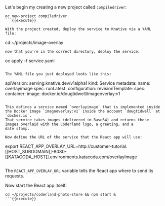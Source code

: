 Let's begin my creating a new project called `compiledriver`:

```
oc new-project compiledriver
```{{execute}}

With the project created, deploy the service to Knative via a YAML file: 

```
cd ~/projects/image-overlay
```{{execute}}
now that you're in the correct directory, deploy the service: 
```
oc apply -f service.yaml
```{{execute}}

The YAML file you just deployed looks like this: 

```
apiVersion: serving.knative.dev/v1alpha1
kind: Service
metadata:
  name: overlayimage
spec:
  runLatest:
    configuration:
      revisionTemplate:
        spec:
          container:
            image: docker.io/dougtidwell/imageoverlay:v1
``` 

This defines a service named `overlayimage` that is implemented inside the Docker image `imageoverlay:v1` inside the account `dougtidwell` at `docker.io`. 
That service takes images (delivered in Base64) and returns those images overlaid with the Coderland logo, a greeting, and a
date stamp. 

Now define the URL of the service that the React app will use: 

```
export REACT_APP_OVERLAY_URL=http://customer-tutorial.[[HOST_SUBDOMAIN]]-8080-[[KATACODA_HOST]].environments.katacoda.com/overlayImage
```{{execute}}

```

The `REACT_APP_OVERLAY_URL` variable tells the React app where to send its requests. 

Now start the React app itself: 

```
cd ~/projects/coderland-photo-store && npm start & 
```{{execute}}


